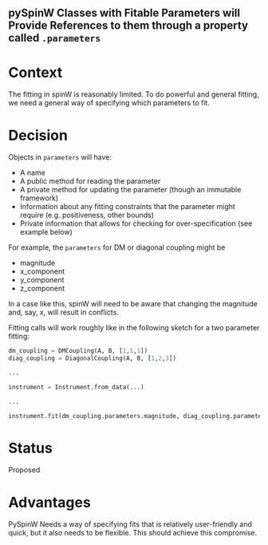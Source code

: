 ## pySpinW Classes with Fitable Parameters will Provide References to them through a property called `.parameters`

# Context

The fitting in spinW is reasonably limited. To do powerful and general fitting, we need a general way of specifying which 
parameters to fit.

# Decision

Objects in `parameters` will have:
* A name
* A public method for reading the parameter
* A private method for updating the parameter (though an immutable framework)
* Information about any fitting constraints that the parameter might require (e.g. positiveness, other bounds) 
* Private information that allows for checking for over-specification (see example below)

For example, the `parameters` for DM or diagonal coupling might be
* magnitude
* x_component
* y_component
* z_component

In a case like this, spinW will need to be aware that changing the magnitude and, say, x, will result in conflicts.

Fitting calls will work roughly like in the following sketch for a two parameter fitting:
```python
dm_coupling = DMCoupling(A, B, [1,1,1])
diag_coupling = DiagonalCoupling(A, B, [1,2,3])

...

instrument = Instrument.from_data(...)

...

instrument.fit(dm_coupling.parameters.magnitude, diag_coupling.parameters.magnitude, ...)


```



# Status

Proposed

# Advantages

PySpinW Needs a way of specifying fits that is relatively user-friendly and quick, but it also needs to be flexible.
This should achieve this compromise.